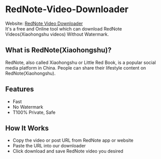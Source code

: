 # RedNote-Video-Downloader  

Website: [RedNote Video Downloader](https://xhs-downloader.top)  
It's a free and Online tool which can download RedNote Videos(Xiaohongshu videos) Without Watermark.  

## What is RedNote(Xiaohongshu)?  

RedNote, also called Xiaohongshu or Little Red Book, is a popular social media platform in China. 
People can share their lifestyle content on RedNote(Xiaohongshu).


## Features  

- Fast
- No Watermark
- T100% Private, Safe

## How It Works

- Copy the video or post URL from RedNote app or website
- Paste the URL into our downloader
- Click download and save RedNote video you desired
